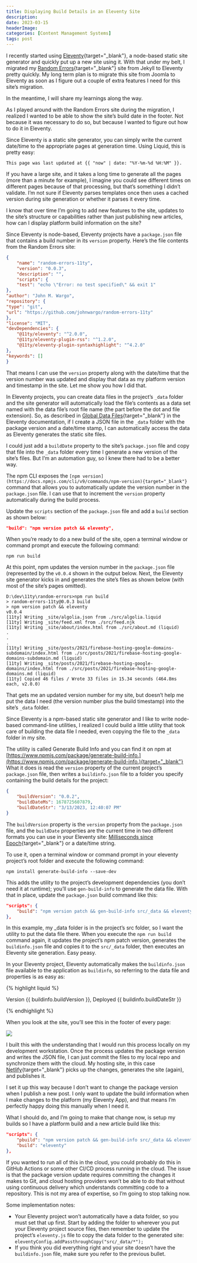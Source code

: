 ```yaml
---
title: Displaying Build Details in an Eleventy Site
description: 
date: 2023-03-15
headerImage: 
categories: [Content Management Systems]
tags: post
---
```


I recently started using [Eleventy](https://www.11ty.dev/){target="_blank"}, a node-based static site generator and quickly put up a new site using it. With that under my belt, I migrated my [Random Errors](https://randomerrors.dev/){target="_blank"} site from Jekyll to Eleventy pretty quickly. My long term plan is to migrate this site from Joomla to Eleventy as soon as I figure out a couple of extra features I need for this site’s migration.

In the meantime, I will share my learnings along the way.

As I played around with the Random Errors site during the migration, I realized I wanted to be able to show the site’s build date in the footer. Not because it was necessary to do so, but because I wanted to figure out how to do it in Eleventy.

Since Eleventy is a static site generator, you can simply write the current date/time to the appropriate pages at generation time. Using Liquid, this is pretty easy:

```text
This page was last updated at {{ "now" | date: "%Y-%m-%d %H:%M" }}.
```

If you have a large site, and it takes a long time to generate all the pages (more than a minute for example), I imagine you could see different times on different pages because of that processing, but that’s something I didn’t validate. I’m not sure if Eleventy parses templates once then uses a cached version during site generation or whether it parses it every time.

I know that over time I’m going to add new features to the site, updates to the site’s structure or capabilities rather than just publishing new articles, how can I display platform build information on the site?

Since Eleventy is node-based, Eleventy projects have a `package.json` file that contains a build number in its `version` property. Here’s the file contents from the Random Errors site:

```json
{
    "name": "random-errors-11ty",
    "version": "0.0.3",
    "description": "",
    "scripts": {
    "test": "echo \"Error: no test specified\" && exit 1"
},
"author": "John M. Wargo",
"repository": {
"type": "git",
"url": "https://github.com/johnwargo/random-errors-11ty"
},
"license": "MIT",
"devDependencies": {
    "@11ty/eleventy": "^2.0.0",
    "@11ty/eleventy-plugin-rss": "^1.2.0",
    "@11ty/eleventy-plugin-syntaxhighlight": "^4.2.0"
},
"keywords": []
}
```

That means I can use the `version` property along with the date/time that the version number was updated and display that data as my platform version and timestamp in the site. Let me show you how I did that.

In Eleventy projects, you can create data files in the project’s `_data` folder and the site generator will automatically load the file’s contents as a data set named with the data file’s root file name (the part before the dot and file extension). So, as described in [Global Data Files](https://www.11ty.dev/docs/data-global){target="_blank"} in the Eleventy documentation, if I create a JSON file in the `_data` folder with the package version and a date/time stamp, I can automatically access the data as Eleventy generates the static site files.

I could just add a `buildDate` property to the site’s `package.json` file and copy that file into the `_data` folder every time I generate a new version of the site’s files. But I’m an automation guy, so I knew there had to be a better way.

The npm CLI exposes the `[npm version](https://docs.npmjs.com/cli/v9/commands/npm-version){target="_blank"}` command that allows you to automatically update the version number in the `package.json` file. I can use that to increment the `version` property automatically during the build process.

Update the `scripts` section of the `package.json` file and add a `build` section as shown below:

```json
"build": "npm version patch && eleventy",
```

When you’re ready to do a new build of the site, open a terminal window or command prompt and execute the following command:

```shell
npm run build
```

At this point, npm updates the version number in the `package.json` file (represented by the `v0.0.4` shown in the output below. Next, the Eleventy site generator kicks in and generates the site’s files as shown below (with most of the site’s pages omitted).

```text
D:\dev\11ty\random-errors>npm run build
> random-errors-11ty@0.0.3 build
> npm version patch && eleventy
v0.0.4
[11ty] Writing _site/algolia.json from ./src/algolia.liquid
[11ty] Writing _site/feed.xml from ./src/feed.njk
[11ty] Writing _site/about/index.html from ./src/about.md (liquid)
.
.
.
[11ty] Writing _site/posts/2021/firebase-hosting-google-domains-subdomain/index.html from ./src/posts/2021/firebase-hosting-google-domains-subdomain.md (liquid)
[11ty] Writing _site/posts/2021/firebase-hosting-google-domains/index.html from ./src/posts/2021/firebase-hosting-google-domains.md (liquid)
[11ty] Copied 46 files / Wrote 33 files in 15.34 seconds (464.8ms each, v2.0.0)
```

That gets me an updated version number for my site, but doesn’t help me put the data I need (the version number plus the build timestamp) into the site’s `_data` folder.

Since Eleventy is a npm-based static site generator and I like to write node-based command-line utilities, I realized I could build a little utility that took care of building the data file I needed, even copying the file to the `_data` folder in my site.

The utility is called Generate Build Info and you can find it on npm at [https://www.npmjs.com/package/generate-build-info.](https://www.npmjs.com/package/generate-build-info.){target="_blank"} What it does is read the `version` property of the current project’s `package.json` file, then writes a `buildinfo.json` file to a folder you specify containing the build details for the project:

```json
{
    "buildVersion": "0.0.2",
    "buildDateMs": 1678725607879,
    "buildDateStr": "3/13/2023, 12:40:07 PM"
}
```

The `buildVersion` property is the `version` property from the `package.json` file, and the `buildDate` properties are the current time in two different formats you can use in your Eleventy site: [Milliseconds since Epoch](https://en.wikipedia.org/wiki/Unix_time){target="_blank"} or a date/time string.

To use it, open a terminal window or command prompt in your eleventy project’s root folder and execute the following command:

```shell
npm install generate-build-info --save-dev
```

This adds the utility to the project’s development dependencies (you don’t need it at runtime); you’ll use `gen-build-info` to generate the data file. With that in place, update the `package.json` build command like this:

```json
"scripts": {
    "build": "npm version patch && gen-build-info src/_data && eleventy"
},
```

In this example, my _data folder is in the project’s src folder, so I want the utility to put the data file there. When you execute the `npm run build` command again, it updates the project’s npm patch version, generates the `buildinfo.json` file and copies it to the `src/_data` folder, then executes an Eleventy site generation. Easy peasy.

In your Eleventy project, Eleventy automatically makes the `buildinfo.json` file available to the application as `buildinfo`, so referring to the data file and properties is as easy as:

{% highlight liquid %}
<p>Version {{ buildinfo.buildVersion }}, Deployed {{ buildinfo.buildDateStr }}</p>
{% endhighlight %}
    
When you look at the site, you’ll see this in the footer of every page:

![](/images/2023/random-errors-footer.png)

I built this with the understanding that I would run this process locally on my development workstation. Once the process updates the package version and writes the JSON file, I can just commit the files to my local repo and synchronize them with the cloud. My hosting site, in this case [Netlify](https://www.netlify.com/){target="_blank"} picks up the changes, generates the site (again), and publishes it.

I set it up this way because I don’t want to change the package version when I publish a new post. I only want to update the build information when I make changes to the platform (my Eleventy App), and that means I’m perfectly happy doing this manually when I need it.

What I should do, and I’m going to make that change now, is setup my builds so I have a platform build and a new article build like this:

```json
"scripts": {
    "pbuild": "npm version patch && gen-build-info src/_data && eleventy",
    "build": "eleventy"
},
```

If you wanted to run all of this in the cloud, you could probably do this in GitHub Actions or some other CI/CD process running in the cloud. The issue is that the package version update requires committing the changes it makes to Git, and cloud hosting providers won’t be able to do that without using continuous delivery which understands committing code to a repository. This is not my area of expertise, so I’m going to stop talking now.

Some implementation notes:

*   Your Eleventy project won’t automatically have a data folder, so you must set that up first. Start by adding the folder to wherever you put your Eleventy project source files, then remember to update the project’s `eleventy.js` file to copy the data folder to the generated site: `eleventyConfig.addPassthroughCopy("src/_data/*");`
*   If you think you did everything right and your site doesn’t have the `buildinfo.json` file, make sure you refer to the previous bullet.